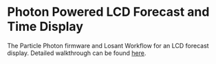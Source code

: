 # Photon Powered LCD Forecast and Time Display

The Particle Photon firmware and Losant Workflow for an LCD forecast display. Detailed walkthrough can be found [here](https://www.hackster.io/TheReddest/photon-powered-lcd-forecast-and-time-display-32bab4).
